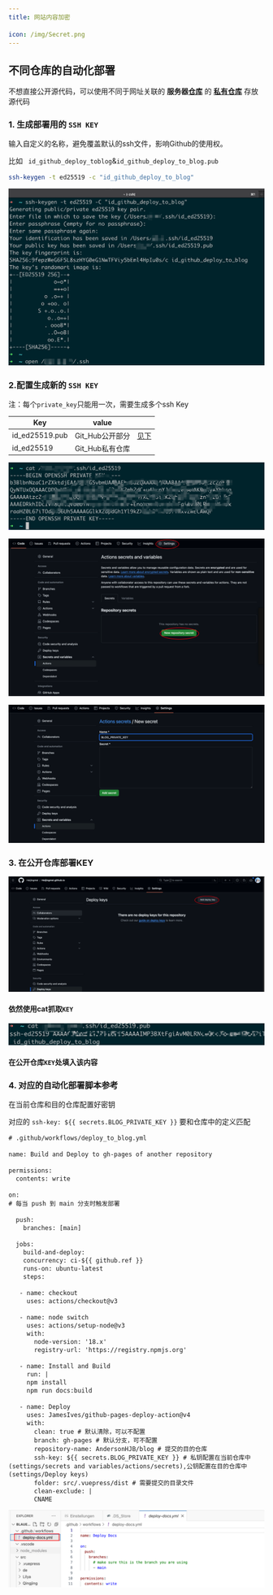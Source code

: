 ```yaml
---
title: 网站内容加密

icon: /img/Secret.png
---
```


## 不同仓库的自动化部署

不想直接公开源代码，可以使用不同于网址关联的 **服务器<u>仓库</u>** 的 **<u>私有仓库</u>** 存放源代码

### 1. 生成部署用的 `SSH KEY`

输入自定义的名称，避免覆盖默认的ssh文件，影响Github的使用权。

比如 ` id_github_deploy_toblog`&`id_github_deploy_to_blog.pub`

```bash
ssh-keygen -t ed25519 -c "id_github_deploy_to_blog"
```

![image-20240404173020972](./note2.assets/image-20240404173020972.png)

### 2.配置生成新的 `SSH KEY`

注：每个`private_key`只能用一次，需要生成多个ssh Key

| Key            | value           |                               |
| -------------- | --------------- | ----------------------------- |
| id_ed25519.pub | Git_Hub公开部分 | [见下](#依然使用cat抓取`KEY`) |
| id_ed25519     | Git_Hub私有仓库 |                               |

![image-20240404172850054](./note2.assets/image-20240404172850054.png)

![](./note2.assets/image-20240404171854136.png)

![image-20240404173439745](./note2.assets/image-20240404173439745.png)

### 3. 在公开仓库部署KEY

![image-20240404174047813](./note2.assets/image-20240404174047813.png)

#### 依然使用cat抓取`KEY`

![image-20240404174928012](./note2.assets/image-20240404174928012.png)

#### 在公开仓库`KEY`处填入该内容



### 4. 对应的自动化部署脚本参考

在当前仓库和目的仓库配置好密钥

对应的 `ssh-key: ${{ secrets.BLOG_PRIVATE_KEY }}` 要和仓库中的定义匹配



```
# .github/workflows/deploy_to_blog.yml

name: Build and Deploy to gh-pages of another repository

permissions:
  contents: write

on:
# 每当 push 到 main 分支时触发部署

  push:
    branches: [main]

  jobs:
    build-and-deploy:
    concurrency: ci-${{ github.ref }}
    runs-on: ubuntu-latest
    steps:

   - name: checkout
     uses: actions/checkout@v3

   - name: node switch
     uses: actions/setup-node@v3
     with:
       node-version: '18.x'
       registry-url: 'https://registry.npmjs.org'

   - name: Install and Build
     run: |
     npm install
     npm run docs:build

   - name: Deploy
     uses: JamesIves/github-pages-deploy-action@v4
     with:
       clean: true # 默认清除，可以不配置
       branch: gh-pages # 默认分支，可不配置
       repository-name: AndersonHJB/blog # 提交的目的仓库
       ssh-key: ${{ secrets.BLOG_PRIVATE_KEY }} # 私钥配置在当前仓库中(settings/secrets and variables/actions/secrets),公钥配置在目的仓库中(settings/Deploy keys)
       folder: src/.vuepress/dist # 需要提交的目录文件
       clean-exclude: |
       CNAME
```

![image-20240407155234695](./note2.assets/image-20240407155234695.png)
